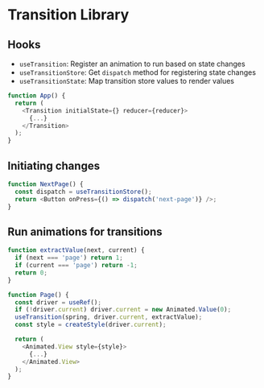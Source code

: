 # Transition Library

## Hooks
* `useTransition`: Register an animation to run based on state changes
* `useTransitionStore`: Get `dispatch` method for registering state changes
* `useTransitionState`: Map transition store values to render values

```javascript
function App() {
  return (
    <Transition initialState={} reducer={reducer}>
      {...}
    </Transition>
  );
}
```

## Initiating changes
```javascript
function NextPage() {
  const dispatch = useTransitionStore();
  return <Button onPress={() => dispatch('next-page')} />;
}
```

## Run animations for transitions
```javascript
function extractValue(next, current) {
  if (next === 'page') return 1;
  if (current === 'page') return -1;
  return 0;
}

function Page() {
  const driver = useRef();
  if (!driver.current) driver.current = new Animated.Value(0);
  useTransition(spring, driver.current, extractValue);
  const style = createStyle(driver.current);

  return (
    <Animated.View style={style}>
      {...}
    </Animated.View>
  );
}
```
